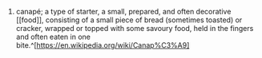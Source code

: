 1. canapé; a type of starter, a small, prepared, and often decorative [[food]], consisting of a small piece of bread (sometimes toasted) or cracker, wrapped or topped with some savoury food, held in the fingers and often eaten in one bite.^[https://en.wikipedia.org/wiki/Canap%C3%A9]